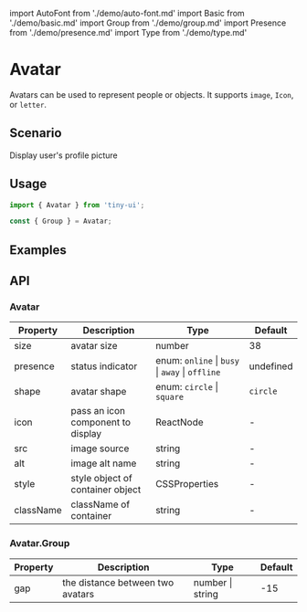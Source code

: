 import AutoFont from './demo/auto-font.md'
import Basic from './demo/basic.md'
import Group from './demo/group.md'
import Presence from './demo/presence.md'
import Type from './demo/type.md'

# Avatar

Avatars can be used to represent people or objects. It supports `image`, `Icon`, or `letter`.

## Scenario

Display user's profile picture

## Usage

```jsx
import { Avatar } from 'tiny-ui';

const { Group } = Avatar;
```

## Examples

<layout>
  <column>
    <Basic/>
    <Type/>
    <Group/>
  </column>
  <column>
    <Presence/>
    <AutoFont/>
  </column>
</layout>

## API

### Avatar

| Property  | Description                               | Type                                                          | Default   |
| --------- | ----------------------------------------- | ------------------------------------------------------------- | --------- |
| size      | avatar size                               | number                                                        | 38        |
| presence  | status indicator                          | enum: `online` &#124; `busy` &#124; `away` &#124; `offline`   | undefined |
| shape     | avatar shape                              | enum: `circle` &#124; `square`                                | `circle`  |
| icon      | pass an icon component to display         | ReactNode                                                     | -         |
| src	    | image source                              | string                                                        | -         |
| alt	    | image alt name                            | string                                                        | -         |
| style	    | style object of container	object          | CSSProperties                                                 | -         |
| className	| className of container                    | string                                                        | -         |

### Avatar.Group

| Property  | Description                               | Type                                                          | Default   |
| --------- | ----------------------------------------- | ------------------------------------------------------------- | --------- |
| gap       | the distance between two avatars          | number &#124; string                                          | -15       |
